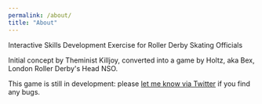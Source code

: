 ```yaml
---
permalink: /about/
title: "About"
---
```


Interactive Skills Development Exercise for Roller Derby Skating Officials

Initial concept by Theminist Killjoy, converted into a game by Holtz, aka Bex, London Roller Derby's Head NSO. 

This game is still in development: please [let me know via Twitter](https://www.twitter.com/bexmakesgames) if you find any bugs.

